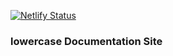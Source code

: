 [![Netlify Status](https://api.netlify.com/api/v1/badges/e35a0d3a-5828-4c4b-a400-e571d0cf4372/deploy-status)](https://app.netlify.com/sites/lowercase-learn/deploys)

### lowercase Documentation Site
